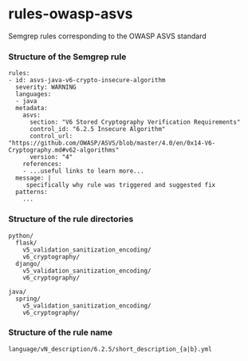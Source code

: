 # rules-owasp-asvs
Semgrep rules corresponding to the OWASP ASVS standard

### Structure of the Semgrep rule
```
rules:
- id: asvs-java-v6-crypto-insecure-algorithm
  severity: WARNING
  languages:
  - java
  metadata:
    asvs:
      section: "V6 Stored Cryptography Verification Requirements"
      control_id: "6.2.5 Insecure Algorithm"
      control_url: "https://github.com/OWASP/ASVS/blob/master/4.0/en/0x14-V6-Cryptography.md#v62-algorithms"
      version: "4"
    references:
    - ...useful links to learn more...
  message: |
     specifically why rule was triggered and suggested fix
  patterns:
    ...
```
### Structure of the rule directories
```
python/
  flask/
    v5_validation_sanitization_encoding/
    v6_cryptography/
  django/
    v5_validation_sanitization_encoding/
    v6_cryptography/

java/
  spring/
    v5_validation_sanitization_encoding/
    v6_cryptography/
```
### Structure of the rule name
```language/vN_description/6.2.5/short_description_{a|b}.yml```
